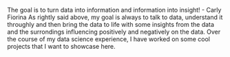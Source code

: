 The goal is to turn data into information and information into insight! - Carly Fiorina
As rightly said above, my goal is always to talk to data, understand it throughly and then bring the data to life with some insights from the data and the surrondings influencing positively and negatively on the data. Over the course of my data science experience, I have worked on some cool projects that I want to showcase here. 
